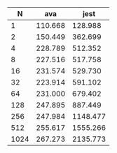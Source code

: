 | N    | ava     | jest     |
| ---- | ------- | -------- |
| 1    | 110.668 | 128.988  |
| 2    | 150.449 | 362.699  |
| 4    | 228.789 | 512.352  |
| 8    | 227.516 | 517.758  |
| 16   | 231.574 | 529.730  |
| 32   | 223.914 | 591.102  |
| 64   | 231.000 | 679.402  |
| 128  | 247.895 | 887.449  |
| 256  | 247.984 | 1148.477 |
| 512  | 255.617 | 1555.266 |
| 1024 | 267.273 | 2135.773 |
